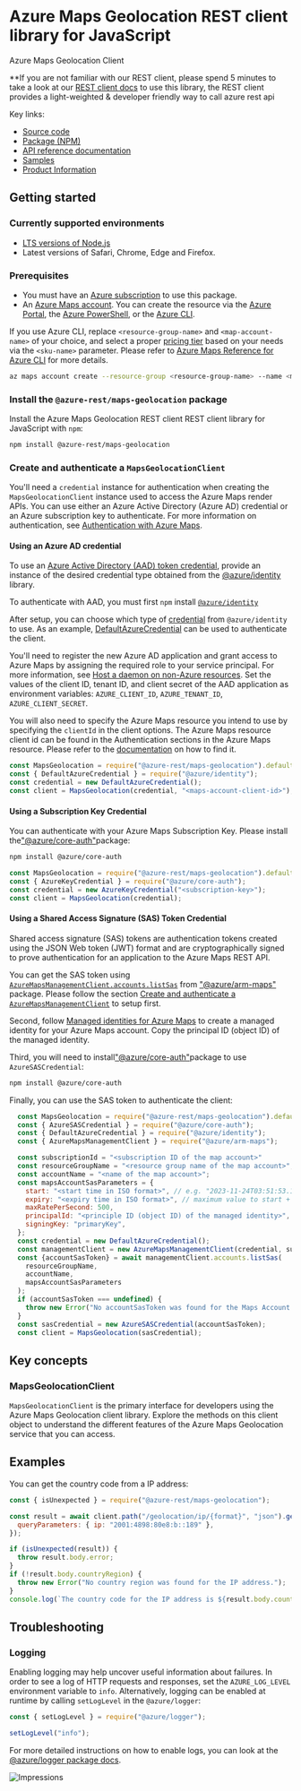 # Azure Maps Geolocation REST client library for JavaScript

Azure Maps Geolocation Client

\*\*If you are not familiar with our REST client, please spend 5 minutes to take a look at our [REST client docs](https://github.com/Azure/azure-sdk-for-js/blob/main/documentation/rest-clients.md) to use this library, the REST client provides a light-weighted & developer friendly way to call azure rest api

Key links:

- [Source code][source_code]
- [Package (NPM)][npm_package]
- [API reference documentation][api_ref]
- [Samples][samples]
- [Product Information][product_info]

## Getting started

### Currently supported environments

- [LTS versions of Node.js](https://github.com/nodejs/release#release-schedule)
- Latest versions of Safari, Chrome, Edge and Firefox.

### Prerequisites

- You must have an [Azure subscription][az_subscription] to use this package.
- An [Azure Maps account][az_maps_account_management]. You can create the resource via the [Azure Portal][azure_portal], the [Azure PowerShell][azure_powershell], or the [Azure CLI][azure_cli].

If you use Azure CLI, replace `<resource-group-name>` and `<map-account-name>` of your choice, and select a proper [pricing tier][az_map_pricing] based on your needs via the `<sku-name>` parameter. Please refer to [Azure Maps Reference for Azure CLI][az_map_az_cli] for more details.

```bash
az maps account create --resource-group <resource-group-name> --name <map-account-name> --sku <sku-name>
```

### Install the `@azure-rest/maps-geolocation` package

Install the Azure Maps Geolocation REST client REST client library for JavaScript with `npm`:

```bash
npm install @azure-rest/maps-geolocation
```

### Create and authenticate a `MapsGeolocationClient`

You'll need a `credential` instance for authentication when creating the `MapsGeolocationClient` instance used to access the Azure Maps render APIs. You can use either an Azure Active Directory (Azure AD) credential or an Azure subscription key to authenticate. For more information on authentication, see [Authentication with Azure Maps][az_map_auth].

#### Using an Azure AD credential

To use an [Azure Active Directory (AAD) token credential](https://github.com/Azure/azure-sdk-for-js/blob/main/sdk/identity/identity/samples/AzureIdentityExamples.md#authenticating-with-a-pre-fetched-access-token),
provide an instance of the desired credential type obtained from the
[@azure/identity](https://github.com/Azure/azure-sdk-for-js/tree/main/sdk/identity/identity#credentials) library.

To authenticate with AAD, you must first `npm` install [`@azure/identity`](https://www.npmjs.com/package/@azure/identity)

After setup, you can choose which type of [credential](https://github.com/Azure/azure-sdk-for-js/tree/main/sdk/identity/identity#credentials) from `@azure/identity` to use.
As an example, [DefaultAzureCredential](https://github.com/Azure/azure-sdk-for-js/tree/main/sdk/identity/identity#defaultazurecredential)
can be used to authenticate the client.

You'll need to register the new Azure AD application and grant access to Azure Maps by assigning the required role to your service principal. For more information, see [Host a daemon on non-Azure resources](https://learn.microsoft.com/azure/azure-maps/how-to-secure-daemon-app#host-a-daemon-on-non-azure-resources). Set the values of the client ID, tenant ID, and client secret of the AAD application as environment variables:
`AZURE_CLIENT_ID`, `AZURE_TENANT_ID`, `AZURE_CLIENT_SECRET`.

You will also need to specify the Azure Maps resource you intend to use by specifying the `clientId` in the client options.
The Azure Maps resource client id can be found in the Authentication sections in the Azure Maps resource. Please refer to the [documentation](https://docs.microsoft.com/azure/azure-maps/how-to-manage-authentication#view-authentication-details) on how to find it.

```javascript
const MapsGeolocation = require("@azure-rest/maps-geolocation").default;
const { DefaultAzureCredential } = require("@azure/identity");
const credential = new DefaultAzureCredential();
const client = MapsGeolocation(credential, "<maps-account-client-id>");
```

#### Using a Subscription Key Credential

You can authenticate with your Azure Maps Subscription Key. Please install the["@azure/core-auth"](https://www.npmjs.com/package/@azure/core-auth)package:

```bash
npm install @azure/core-auth
```

```javascript
const MapsGeolocation = require("@azure-rest/maps-geolocation").default;
const { AzureKeyCredential } = require("@azure/core-auth");
const credential = new AzureKeyCredential("<subscription-key>");
const client = MapsGeolocation(credential);
```

#### Using a Shared Access Signature (SAS) Token Credential

Shared access signature (SAS) tokens are authentication tokens created using the JSON Web token (JWT) format and are cryptographically signed to prove authentication for an application to the Azure Maps REST API.

You can get the SAS token using [`AzureMapsManagementClient.accounts.listSas`](https://learn.microsoft.com/javascript/api/%40azure/arm-maps/accounts?view=azure-node-latest#@azure-arm-maps-accounts-listsas) from ["@azure/arm-maps"](https://www.npmjs.com/package/@azure/arm-maps) package. Please follow the section [Create and authenticate a `AzureMapsManagementClient`](https://github.com/Azure/azure-sdk-for-js/tree/main/sdk/maps/arm-maps#create-and-authenticate-a-azuremapsmanagementclient) to setup first.

Second, follow [Managed identities for Azure Maps](https://techcommunity.microsoft.com/t5/azure-maps-blog/managed-identities-for-azure-maps/ba-p/3666312) to create a managed identity for your Azure Maps account. Copy the principal ID (object ID) of the managed identity.

Third, you will need to install["@azure/core-auth"](https://www.npmjs.com/package/@azure/core-auth)package to use `AzureSASCredential`:

```bash
npm install @azure/core-auth
```

Finally, you can use the SAS token to authenticate the client:

```javascript
  const MapsGeolocation = require("@azure-rest/maps-geolocation").default;
  const { AzureSASCredential } = require("@azure/core-auth");
  const { DefaultAzureCredential } = require("@azure/identity");
  const { AzureMapsManagementClient } = require("@azure/arm-maps");

  const subscriptionId = "<subscription ID of the map account>"
  const resourceGroupName = "<resource group name of the map account>";
  const accountName = "<name of the map account>";
  const mapsAccountSasParameters = {
    start: "<start time in ISO format>", // e.g. "2023-11-24T03:51:53.161Z"
    expiry: "<expiry time in ISO format>", // maximum value to start + 1 day
    maxRatePerSecond: 500,
    principalId: "<principle ID (object ID) of the managed identity>",
    signingKey: "primaryKey",
  };
  const credential = new DefaultAzureCredential();
  const managementClient = new AzureMapsManagementClient(credential, subscriptionId);
  const {accountSasToken} = await managementClient.accounts.listSas(
    resourceGroupName,
    accountName,
    mapsAccountSasParameters
  );
  if (accountSasToken === undefined) {
    throw new Error("No accountSasToken was found for the Maps Account.");
  }
  const sasCredential = new AzureSASCredential(accountSasToken);
  const client = MapsGeolocation(sasCredential);
```

## Key concepts

### MapsGeolocationClient

`MapsGeolocationClient` is the primary interface for developers using the Azure Maps Geolocation client library. Explore the methods on this client object to understand the different features of the Azure Maps Geolocation service that you can access.

## Examples

You can get the country code from a IP address:

```javascript
const { isUnexpected } = require("@azure-rest/maps-geolocation");

const result = await client.path("/geolocation/ip/{format}", "json").get({
  queryParameters: { ip: "2001:4898:80e8:b::189" },
});

if (isUnexpected(result)) {
  throw result.body.error;
}
if (!result.body.countryRegion) {
  throw new Error("No country region was found for the IP address.");
}
console.log(`The country code for the IP address is ${result.body.countryRegion.isoCode}`);
```

## Troubleshooting

### Logging

Enabling logging may help uncover useful information about failures. In order to see a log of HTTP requests and responses, set the `AZURE_LOG_LEVEL` environment variable to `info`. Alternatively, logging can be enabled at runtime by calling `setLogLevel` in the `@azure/logger`:

```javascript
const { setLogLevel } = require("@azure/logger");

setLogLevel("info");
```

For more detailed instructions on how to enable logs, you can look at the [@azure/logger package docs](https://github.com/Azure/azure-sdk-for-js/tree/main/sdk/core/logger).

![Impressions](https://azure-sdk-impressions.azurewebsites.net/api/impressions/azure-sdk-for-js%2Fsdk%2Fmaps%2Fmaps-geolocation-rest%2FREADME.png)

[source_code]: https://github.com/Azure/azure-sdk-for-js/tree/main/sdk/maps/maps-geolocation-rest
[npm_package]: https://www.npmjs.com/package/@azure-rest/maps-geolocation
[api_ref]: https://docs.microsoft.com/javascript/api/@azure-rest/maps-geolocation?view=azure-node-preview
[samples]: https://github.com/Azure/azure-sdk-for-js/tree/main/sdk/maps/maps-geolocation-rest/samples
[product_info]: https://learn.microsoft.com/rest/api/maps/geolocation
[az_subscription]: https://azure.microsoft.com/free/
[az_maps_account_management]: https://docs.microsoft.com/azure/azure-maps/how-to-manage-account-keys
[azure_portal]: https://portal.azure.com
[azure_powershell]: https://docs.microsoft.com/powershell/module/az.maps/new-azmapsaccount
[azure_cli]: https://docs.microsoft.com/cli/azure
[az_map_pricing]: https://docs.microsoft.com/azure/azure-maps/choose-pricing-tier
[az_map_az_cli]: https://docs.microsoft.com/cli/azure/maps/account?view=azure-cli-latest#az_maps_account_create
[az_map_auth]: https://learn.microsoft.com/azure/azure-maps/azure-maps-authentication
